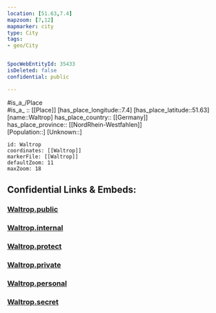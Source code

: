 ```yaml
---
location: [51.63,7.4] 
mapzoom: [7,12] 
mapmarker: city 
type: City
tags:
- geo/City


SpocWebEntityId: 35433
isDeleted: false
confidential: public

---
```

#is_a_/Place  
#is_a_ :: [[Place]] 
[has_place_longitude::7.4] 
[has_place_latitude::51.63] 
[name::Waltrop] 
has_place_country:: [[Germany]]  
has_place_province:: [[NordRhein-Westfahlen]]  
[Population::] 
[Unknown::] 


```leaflet
id: Waltrop
coordinates: [[Waltrop]] 
markerFile: [[Waltrop]] 
defaultZoom: 11 
maxZoom: 18
```


## Confidential Links & Embeds: 

### [Waltrop.public](/_public/\Earth\Continent\Europe\Europe~Central\Germany\Germany~West\Nordrhein-Westfalen\counties~NW\Recklinghausen\cities~RecklinghausenWaltrop.public.md) 

### [Waltrop.internal](/_internal/\Earth\Continent\Europe\Europe~Central\Germany\Germany~West\Nordrhein-Westfalen\counties~NW\Recklinghausen\cities~RecklinghausenWaltrop.internal.md) 

### [Waltrop.protect](/_protect/\Earth\Continent\Europe\Europe~Central\Germany\Germany~West\Nordrhein-Westfalen\counties~NW\Recklinghausen\cities~RecklinghausenWaltrop.protect.md) 

### [Waltrop.private](/_private/\Earth\Continent\Europe\Europe~Central\Germany\Germany~West\Nordrhein-Westfalen\counties~NW\Recklinghausen\cities~RecklinghausenWaltrop.private.md) 

### [Waltrop.personal](/_personal/\Earth\Continent\Europe\Europe~Central\Germany\Germany~West\Nordrhein-Westfalen\counties~NW\Recklinghausen\cities~RecklinghausenWaltrop.personal.md) 

### [Waltrop.secret](/_secret/\Earth\Continent\Europe\Europe~Central\Germany\Germany~West\Nordrhein-Westfalen\counties~NW\Recklinghausen\cities~RecklinghausenWaltrop.secret.md)

